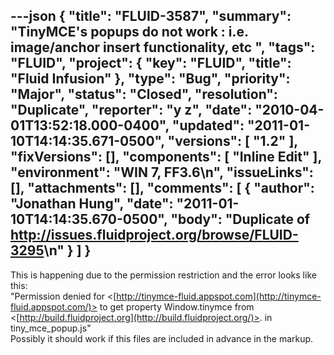 ---json
{
  "title": "FLUID-3587",
  "summary": "TinyMCE's popups do not work : i.e. image/anchor insert functionality, etc ",
  "tags": "FLUID",
  "project": {
    "key": "FLUID",
    "title": "Fluid Infusion"
  },
  "type": "Bug",
  "priority": "Major",
  "status": "Closed",
  "resolution": "Duplicate",
  "reporter": "y z",
  "date": "2010-04-01T13:52:18.000-0400",
  "updated": "2011-01-10T14:14:35.671-0500",
  "versions": [
    "1.2"
  ],
  "fixVersions": [],
  "components": [
    "Inline Edit"
  ],
  "environment": "WIN 7, FF3.6\n",
  "issueLinks": [],
  "attachments": [],
  "comments": [
    {
      "author": "Jonathan Hung",
      "date": "2011-01-10T14:14:35.670-0500",
      "body": "Duplicate of <http://issues.fluidproject.org/browse/FLUID-3295>\n"
    }
  ]
}
---
This is happening due to the permission restriction and the error looks like this:\
"Permission denied for <[http://tinymce-fluid.appspot.com](http://tinymce-fluid.appspot.com/)> to get property Window\.tinymce from <[http://build.fluidproject.org](http://build.fluidproject.org/)>. in tiny\_mce\_popup.js"\
Possibly it should work if this files are included in advance in the markup.

        